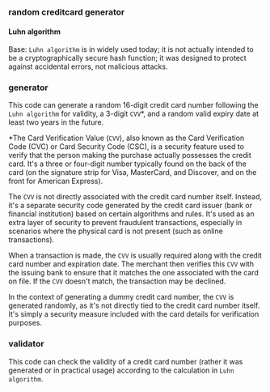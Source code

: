 ### random creditcard generator

#### Luhn algorithm
Base: `Luhn algorithm` is in widely used today; it is not actually intended to be a cryptographically secure hash function; it was designed to protect against accidental errors, not malicious attacks.

### generator
This code can generate a random 16-digit credit card number following the `Luhn algorithm` for validity, a 3-digit `CVV`*, and a random valid expiry date at least two years in the future.

*The Card Verification Value (`CVV`), also known as the Card Verification Code (CVC) or Card Security Code (CSC), is a security feature used to verify that the person making the purchase actually possesses the credit card. It's a three or four-digit number typically found on the back of the card (on the signature strip for Visa, MasterCard, and Discover, and on the front for American Express).

The `CVV` is not directly associated with the credit card number itself. Instead, it's a separate security code generated by the credit card issuer (bank or financial institution) based on certain algorithms and rules. It's used as an extra layer of security to prevent fraudulent transactions, especially in scenarios where the physical card is not present (such as online transactions).

When a transaction is made, the `CVV` is usually required along with the credit card number and expiration date. The merchant then verifies this `CVV` with the issuing bank to ensure that it matches the one associated with the card on file. If the `CVV` doesn't match, the transaction may be declined.

In the context of generating a dummy credit card number, the `CVV` is generated randomly, as it's not directly tied to the credit card number itself. It's simply a security measure included with the card details for verification purposes.

### validator
This code can check the validity of a credit card number (rather it was generated or in practical usage) according to the calculation in `Luhn algorithm`.
